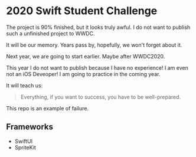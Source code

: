 # 2020 Swift Student Challenge
The project is 90% finished, but it looks truly awful. I do not want to publish such a unfinished project to WWDC.

It will be our memory. Years pass by, hopefully, we won't forget about it. 

Next year, we are going to start earlier. Maybe after WWDC2020.

This year I do not want to publish because I have no experience! I am even not an iOS Deveoper! I am going to practice in the coming year.

It will teach us:

> Everything, if you want to success, you have to be well-prepared.

This repo is an example of failure.
## Frameworks
* SwiftUI
* SpriteKit
